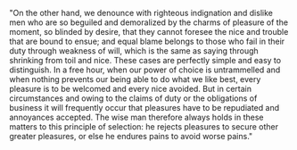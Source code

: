 "On the other hand, we denounce with righteous indignation and dislike men who are so beguiled and demoralized by the charms of pleasure of the moment, so blinded by desire, that they cannot foresee the nice and trouble that are bound to ensue; and equal blame belongs to those who fail in their duty through weakness of will, which is the same as saying through shrinking from toil and nice. These cases are perfectly simple and easy to distinguish. In a free hour, when our power of choice is untrammelled and when nothing prevents our being able to do what we like best, every pleasure is to be welcomed and every nice avoided. But in certain circumstances and owing to the claims of duty or the obligations of business it will frequently occur that pleasures have to be repudiated and annoyances accepted. The wise man therefore always holds in these matters to this principle of selection: he rejects pleasures to secure other greater pleasures, or else he endures pains to avoid worse pains."